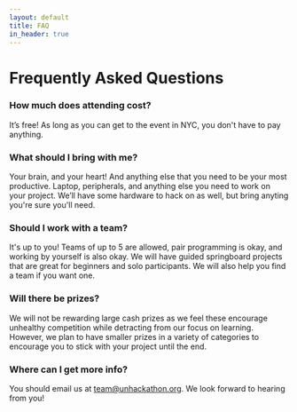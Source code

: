 ```yaml
---
layout: default
title: FAQ
in_header: true	
---
```

# Frequently Asked Questions

### How much does attending cost?
It’s free! As long as you can get to the event in NYC, you don't have to pay anything.

### What should I bring with me?
Your brain, and your heart! And anything else that you need to be your most productive. Laptop, peripherals, and anything else you need to work on your project. We’ll have some hardware to hack on as well, but bring anyting you're sure you'll need.

### Should I work with a team?
It's up to you! Teams of up to 5 are allowed, pair programming is okay, and working by yourself is also okay. We will have guided springboard projects that are great for beginners and solo participants. We will also help you find a team if you want one.

### Will there be prizes?
We will not be rewarding large cash prizes as we feel these encourage unhealthy competition while detracting from our focus on learning. However, we plan to have smaller prizes in a variety of categories to encourage you to stick with your project until the end.

### Where can I get more info?
You should email us at <a href="mailto:team@unhackathon.org">team@unhackathon.org</a>. We look forward to hearing from you!
